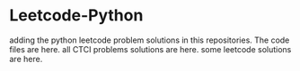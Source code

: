 # Leetcode-Python
adding the python leetcode problem solutions in this repositories. 
The code files are here.
all CTCI problems solutions are here.
some leetcode solutions are here.






























































































































































































































































































































































































































































































































































































































































































































































































































































